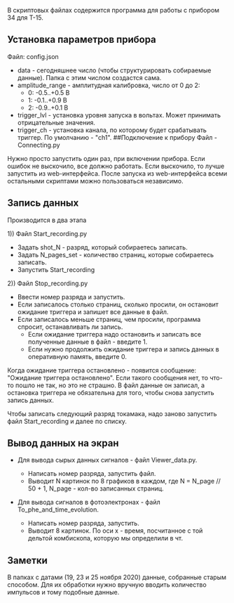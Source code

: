 В скриптовых файлах содержится программа для работы с прибором 34 для Т-15.
## Установка параметров прибора
Файл: config.json 
* data - сегодняшнее число (чтобы структурировать собираемые данные). Папка с этим числом создастся сама.
* amplitude_range - амплитудная калибровка, число от 0 до 2:
    * 0: -0.5..+0.5 В
    * 1: -0.1..+0.9 В
    * 2: -0.9..+0.1 В
* trigger_lvl - установка уровня запуска в вольтах. Может принимать отрицательные значения.
* trigger_ch - установка канала, по которому будет срабатывать триггер. По умолчанию - "ch1".
##Подключение к прибору
Файл - Connecting.py 

Нужно просто запустить один раз, при включении прибора. Если ошибок не выскочило, все должно работать. Если выскочило, то лучше запустить из web-интерфейса. 
После запуска из web-интерфейса всеми остальными скриптами можно пользоваться независимо.

## Запись данных
Производится в два этапа

1)) Файл Start_recording.py
- Задать shot_N - разряд, который собираетесь записать. 
- Задать N_pages_set - количество страниц, которые собираетесь записать.
- Запустить Start_recording

2)) Файл Stop_recording.py
- Ввести номер разряда и запустить.
- Если записалось столько страниц, сколько просили, он остановит ожидание триггера и запишет все данные в файл. 
- Если записалось меньше страниц, чем просили, программа спросит, останавливать ли запись. 
    * Если ожидание триггера надо остановить и записать все полученные данные в файл - введите 1.
    * Если нужно продолжить ожидание триггера и запись данных в оперативную память, введите 0.
    
Когда ожидание триггера остановлено - появится сообщение: "Ожидание триггера остановлено". Если такого сообщения нет, то что-то 
пошло не так, но это не страшно. В файл данные он записал, а остановка триггера не обязательна для того, чтобы снова запустить запись данных.

Чтобы записать следующий разряд токамака, надо заново запустить файл Start_recording и далее по списку.

## Вывод данных на экран 
* Для вывода сырых данных сигналов - файл Viewer_data.py. 
    * Написать номер разряда, запустить файл.
    * Выводит N картинок по 8 графиков в каждом, где N = N_page // 50 + 1, N_page - кол-во записанных страниц.
    
* Для вывода сигналов в фотоэлектронах - файл To_phe_and_time_evolution.
    * Написать номер разряда, запустить. 
    * Выводит 8 картинок. По оси x - время, посчитанное с той дельтой комбископа, которую мы определили в чт.

## Заметки
В папках с датами (19, 23 и 25 ноября 2020) данные, собранные старым способом. Для их обработки нужно вручную 
вводить количество импульсов и тому подобные данные.